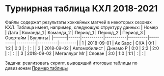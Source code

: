 # Турнирная таблица КХЛ 2018-2021

Файлы содержат результаты хоккейных матчей в некоторых сезонах КХЛ. Таблица имеет, например, следующую структуру данных:
| Номер | Дата | Команда_1 | Команда_2 | Период_1 | Период_2 | Период_3 | Овертайм | Буллиты |
|-------|------|-----------|-----------|----------|----------|----------|----------|---------|
|   1   | 2018-09-01 | Ак Барс | СКА | 0:1 | 1:2 | 0:3 | : | : |
|   2   | 2018-09-02 | Автомобилист | Динамо Р | 0:0 | 2:2 | 2:0 | : | : |
|   3   | 2018-09-02 | Металлург Мг | Слован | 3:0 | 1:0 | 1:1 | : | : |

Задача: реализовать скрипт, выводящий итоговые таблицы по дивизионам
[Пример таблицы](https://www.khl.ru/standings/468/conference/)
